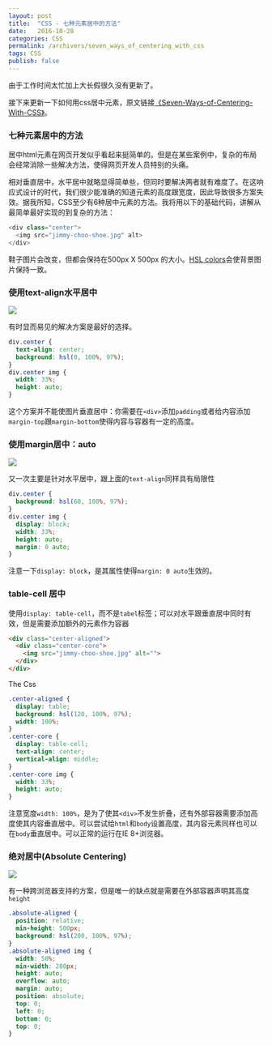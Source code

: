 ```yaml
---
layout: post
title:  "CSS - 七种元素居中的方法"
date:   2016-10-28
categories: CSS
permalink: /archivers/seven_ways_of_centering_with_css
tags: CSS
publish: false
---
```


由于工作时间太忙加上大长假很久没有更新了。

接下来更新一下如何用css居中元素，原文链接[《Seven-Ways-of-Centering-With-CSS》](http://thenewcode.com/723/Seven-Ways-of-Centering-With-CSS)。

### 七种元素居中的方法

居中html元素在网页开发似乎看起来挺简单的。但是在某些案例中，复杂的布局会经常消除一些解决方法，使得网页开发人员特别的头痛。

相对垂直居中，水平居中就略显得简单些，但同时要解决两者就有难度了。在这响应式设计的时代，我们很少能准确的知道元素的高度跟宽度，因此导致很多方案失效。据我所知，CSS至少有6种居中元素的方法。我将用以下的基础代码，讲解从最简单最好实现的到复杂的方法：

```javascript
<div class="center">
  <img src="jimmy-choo-shoe.jpg" alt>
</div>
```

鞋子图片会改变，但都会保持在500px X 500px 的大小。[HSL colors](http://thenewcode.com/61/An-Easy-Guide-To-HSL-Color-In-CSS3)会使背景图片保持一致。

### 使用text-align水平居中

![]({{site.baseurl}}/images/css/css-01.png)

有时显而易见的解决方案是最好的选择。

```css
div.center {
  text-align: center;
  background: hsl(0, 100%, 97%);
}
div.center img {
  width: 33%;
  height: auto;
}
```

这个方案并不能使图片垂直居中：你需要在```<div>```添加```padding```或者给内容添加```margin-top```跟```margin-bottom```使得内容与容器有一定的高度。

### 使用margin居中：auto

![]({{site.baseurl}}/images/css/css-02.png)

又一次主要是针对水平居中，跟上面的```text-align```同样具有局限性

```css
div.center {
  background: hsl(60, 100%, 97%);
}
div.center img {
  display: block;
  width: 33%;
  height: auto;
  margin: 0 auto;
}
```

注意一下```display: block```，是其属性使得```margin: 0 auto```生效的。

### table-cell 居中

使用```display: table-cell```，而不是```tabel```标签；可以对水平跟垂直居中同时有效，但是需要添加额外的元素作为容器

```html
<div class="center-aligned">
  <div class="center-core">
    <img src="jimmy-choo-shoe.jpg" alt="">
  </div>
</div>
```

The Css

```css
.center-aligned {
  display: table;
  background: hsl(120, 100%, 97%);
  width: 100%;
}
.center-core {
  display: table-cell;
  text-align: center;
  vertical-align: middle;
}
.center-core img {
  width: 33%;
  height: auto;
}
```

注意宽度```width: 100%```，是为了使其```<div>```不发生折叠，还有外部容器需要添加高度使其内容垂直居中。可以尝试给```html```和```body```设置高度，其内容元素同样也可以在```body```垂直居中。可以正常的运行在IE 8+浏览器。

### 绝对居中(Absolute Centering)

![]({{site.baseurl}}/images/css/css-03.png)

有一种跨浏览器支持的方案，但是唯一的缺点就是需要在外部容器声明其高度```height```

```css
.absolute-aligned {
  position: relative;
  min-height: 500px;
  background: hsl(200, 100%, 97%);
}
.absolute-aligned img {
  width: 50%;
  min-width: 200px;
  height: auto;
  overflow: auto;
  margin: auto;
  position: absolute;
  top: 0;
  left: 0;
  bottom: 0;
  top: 0;
}
```